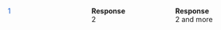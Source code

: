 <div style="display: flex;">
  <div style="flex: 1; padding: 10px;">
    <span style="color: #1059CD">
 1
</span>
  </div> 
  <div style="flex: 1; padding: 10px;">
<span>
  <b>Response</b>
</br>
  2
</span>
  </div>
  <div style="flex: 1; padding: 10px;">
<span>
  <b>Response</b>
</br>
  2 and more
</span>
  </div>
  </div>
  </div>  
